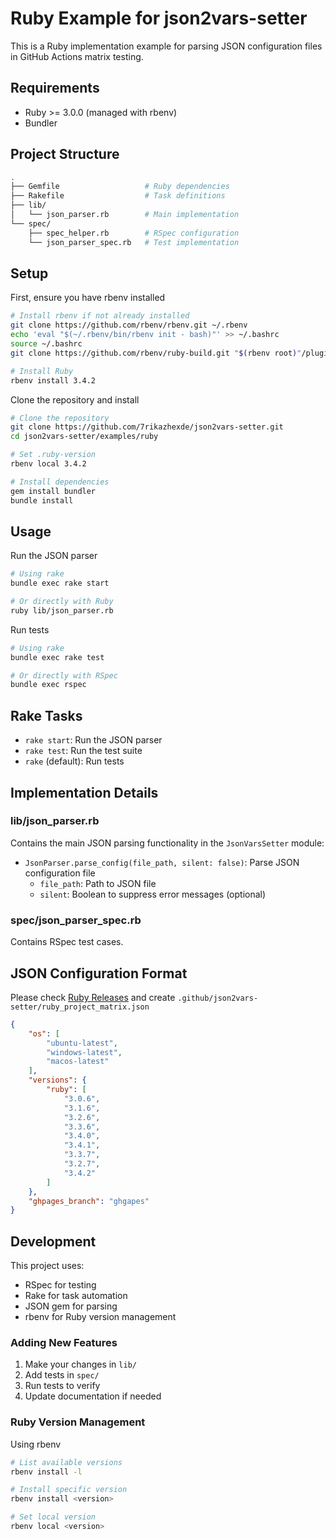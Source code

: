 # Ruby Example for json2vars-setter

This is a Ruby implementation example for parsing JSON configuration files in GitHub Actions matrix testing.

## Requirements

- Ruby >= 3.0.0 (managed with rbenv)
- Bundler

## Project Structure

```bash
.
├── Gemfile                   # Ruby dependencies
├── Rakefile                  # Task definitions
├── lib/
│   └── json_parser.rb        # Main implementation
└── spec/
    ├── spec_helper.rb        # RSpec configuration
    └── json_parser_spec.rb   # Test implementation
```

## Setup

First, ensure you have rbenv installed

```bash
# Install rbenv if not already installed
git clone https://github.com/rbenv/rbenv.git ~/.rbenv
echo 'eval "$(~/.rbenv/bin/rbenv init - bash)"' >> ~/.bashrc
source ~/.bashrc
git clone https://github.com/rbenv/ruby-build.git "$(rbenv root)"/plugins/ruby-build

# Install Ruby
rbenv install 3.4.2
```

Clone the repository and install

```bash
# Clone the repository
git clone https://github.com/7rikazhexde/json2vars-setter.git
cd json2vars-setter/examples/ruby

# Set .ruby-version
rbenv local 3.4.2

# Install dependencies
gem install bundler
bundle install
```

## Usage

Run the JSON parser

```bash
# Using rake
bundle exec rake start

# Or directly with Ruby
ruby lib/json_parser.rb
```

Run tests

```bash
# Using rake
bundle exec rake test

# Or directly with RSpec
bundle exec rspec
```

## Rake Tasks

- `rake start`: Run the JSON parser
- `rake test`: Run the test suite
- `rake` (default): Run tests

## Implementation Details

### lib/json_parser.rb

Contains the main JSON parsing functionality in the `JsonVarsSetter` module:
- `JsonParser.parse_config(file_path, silent: false)`: Parse JSON configuration file
  - `file_path`: Path to JSON file
  - `silent`: Boolean to suppress error messages (optional)

### spec/json_parser_spec.rb

Contains RSpec test cases.

## JSON Configuration Format

Please check [Ruby Releases](https://www.ruby-lang.org/en/downloads/releases/) and create `.github/json2vars-setter/ruby_project_matrix.json`

```json
{
    "os": [
        "ubuntu-latest",
        "windows-latest",
        "macos-latest"
    ],
    "versions": {
        "ruby": [
            "3.0.6",
            "3.1.6",
            "3.2.6",
            "3.3.6",
            "3.4.0",
            "3.4.1",
            "3.3.7",
            "3.2.7",
            "3.4.2"
        ]
    },
    "ghpages_branch": "ghgapes"
}
```

## Development

This project uses:
- RSpec for testing
- Rake for task automation
- JSON gem for parsing
- rbenv for Ruby version management

### Adding New Features

1. Make your changes in `lib/`
2. Add tests in `spec/`
3. Run tests to verify
4. Update documentation if needed

### Ruby Version Management

Using rbenv

```bash
# List available versions
rbenv install -l

# Install specific version
rbenv install <version>

# Set local version
rbenv local <version>
```
